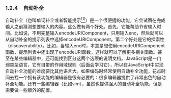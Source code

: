 ### 1.2.4　自动补全

自动补全（也叫单词补全或者智能提示<a class="my_markdown" href="['#anchor11']"><sup class="my_markdown">[1]</sup></a>）是一个很便捷的功能，它会试图在完成输入之前猜测想要输入的内容。这么做有两个好处。首先，它能帮助节省输入时间。比如说，不用完整输入encodeURIComponent，只用输入enc，然后就可以从自动补全的提示列表中选择encodeURIComponent。第二个好处是它的探索性（discoverability）。比如，当输入enc时，本意是想使用encodeURIComponent函数，提示列表中还出现了encodeURI函数，这样就可以了解更多相关函数。甚至在某些编辑器中，还可能找到区分这两个选项的说明文档。JavaScript是一门弱类型语言，它有自带的作用域规则（后面会学习它），所以在JavaScript中实现自动补全功能的难度要比其他语言大。如果编码时经常使用自动补全功能，花点时间去找一个拥有该功能的编辑器是很有必要的：很多编辑器提供了非常出色的自动补全功能。还有一些编辑器（比如vim），虽然也提供强大的自动补全功能，但是需要做一些额外的配置。

